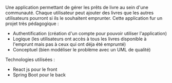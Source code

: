 Une application permettant de gérer les prêts de livre au sein d'une communauté.
Chaque utilisateur peut ajouter des livres que les autres utilisateurs pourront si ils le souhaitent emprunter.
Cette application fur un projet très pédagogique :
  - Authentification (création d'un compte pour pouvoir utiliser l'application)
  - Logique (les utilisateurs ont accès à tous les livres disponible à l'emprunt mais pas à ceux qui ont déja été emprunté)
  - Conceptuel (bien modéliser le problème avec un UML de qualité)

Technologies utilisées :
  - React js pour le front
  - Spring Boot pour le back
